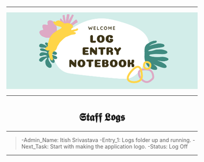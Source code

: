 --------
<p align="center">
  <img src="https://github.com/Legendary-Person/Legendary-Person/blob/main/Picture/Log%20(600%20x%20200%20px)%20(2000%20x%20200%20px)%20(1).png"/>
</p>

--------
<h1 align="center">𝕾𝖙𝖆𝖋𝖋 𝕷𝖔𝖌𝖘</h1>

--------
> -Admin_Name: Itish Srivastava
> -Entry_1: Logs folder up and running.
> -Next_Task: Start with making the application logo.
> -Status: Log Off

--------
